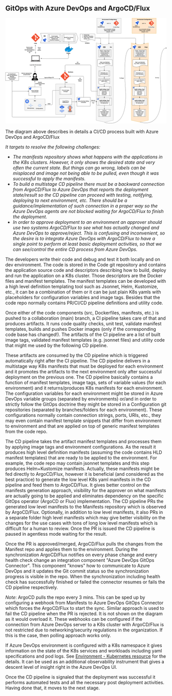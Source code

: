 ## GitOps with Azure DevOps and ArgoCD/Flux

![gitops-detailed-flow.png](images/gitops-detailed-flow.png)

The diagram above describes in details a CI/CD process built with Azure DevOps and ArgoCD/Flux 


<i>
It targets to resolve the following challenges:

- The manifests repository shows what happens with the applications in the K8s clusters. However, it only shows the desired state and very often the current state. But things can go wrong, labels can be misplaced and image not being able to be pulled, even though it was successful to apply the manifests. 
- To build a multistage CD pipeline there must be a backward connection from ArgoCD/Flux to Azure DevOps that reports the deployment state/result so the CD pipeline can proceed with testing, notifying, deploying to next environment, etc. There should be a guidance/implementation of such connection in a proper way so the Azure DevOps agents are not blocked waiting for ArgoCD/Flux to finish the deployment.
- In order to approve deployment to an environment an approver should use two systems ArgoCD/Flux to see what has actually changed and Azure DevOps to approve/reject. This is confusing and inconvenient, so the desire is to integrate Azure DevOps with ArgoCD/Flux to have a single point to perform at least basic deployment activities, so that we can see/control the entire CD process from Azure DevOps.
</i>

The developers write their code and debug and test it both locally and on dev environment. The code is stored in the Code git repository and contains the application source code and descriptors describing how to build, deploy and run the application on a K8s cluster. Those descriptors are the Docker files and manifest templates. The manifest templates can be developed with a high level definition templating tool such as Jsonnet, Helm, Kustomize, etc., it can be a combination of them or it can be just plain K8s yamls with placeholders for configuration variables and image tags. Besides that the code repo normally contains PR/CI/CD pipeline definitions and utility code.  

Once either of the code components (src, Dockerfiles, manifests, etc.) is pushed to a collaboration (main) branch, a CI pipeline takes care of that and produces artifacts. It runs code quality checks, unit test, validate manifest templates, builds and pushes Docker images (only if the corresponding code base has changed!). The artifacts of the CI pipeline are a list of built image tags, validated manifest templates (e.g. jsonnet files) and utility code that might me used by the following CD pipeline. 

These artifacts are consumed by the CD pipeline which is triggered automatically right after the CI pipeline. The CD pipeline delivers in a multistage way K8s manifests that must be deployed for each environment and it promotes the artifacts to the next environment only after successful deployment on the previous one. The CD pipeline basically contains a function of manifest templates, image tags, sets of variable values (for each environment) and it returns/produces K8s manifests for each environment. The configuration variables for each environment might be stored in Azure DevOps variable groups (separated by environments) or/and in order to strictly follow the GitOps doctrine they might be stored in a Configuration git repositories (separated by branches/folders for each environment). These configurations normally contain connection strings, ports, URIs, etc., they may even contain manifest template snippets that differ from environment to environment and that are applied on top of generic manifest templates from the code repo. 

The CD pipeline takes the artifact manifest templates and processes them by applying image tags and environment configurations. As the result it produces high level definition manifests (assuming the code contains HLD manifest templates) that are ready to be applied to the environment. For example, the code repo may contain jsonnet templates and this step produces Helm+Kustomize manifests. Actually, these manifests might be fed directly to ArgoCD/Flux, however it is beneficial (and considered as the best practice) to generate the low level K8s yaml manifests in the CD pipeline and feed them to ArgoCD/Flux. It gives better control on the manifests generation approach, visibility for the approver on what manifests are actually going to be applied and eliminates dependency on the specific GitOps operator (ArgoCD or Flux) implementation. The CD pipeline PRs the generated low level manifests to the Manifests repository which is observed by ArgoCD/Flux. Optionally, in addition to low level manifests, it also PRs in a separate folder high level manifests which may give better visibility on the changes for the use cases with tons of long low level manifests which is difficult for a human to review. Once the PR is issued the CD pipeline is paused in agentless mode waiting for the result.

Once the PR is approved/merged, ArgoCD/Flux pulls the changes from the Manifest repo and applies them to the environment. During the synchronization ArgoCD/Flux notifies on every phase change and every health check change an integration component "Azure DevOps GitOps Connector". This component "knows" how to communicate to Azure DevOps and it updates the Git commit status so the synchronization progress is visible in the repo. When the synchronization including health check has successfully finished or failed the connector resumes or fails the CD pipeline respectively. 

*Note*: ArgoCD pulls the repo every 3 mins. This can be sped up by configuring a webhook from Manifests to Azure DevOps GitOps Connector which forces the ArgoCD/Flux to start the sync. Similar approach is used to fail the CD pipeline when the PR is rejected.
It is not shown on the diagram as it would overload it. These webhooks can be configured if the connection from Azure DevOps server to a K8s cluster with ArgoCD/Flux is not restricted due to networking/security regulations in the organization. If this is the case, then polling approach works only.

If Azure DevOps environment is configured with a K8s namespace it gives information on the state of the K8s services and workloads including yaml specifications and pod logs. See [Environment - Kubernetes resource](https://docs.microsoft.com/azure/devops/pipelines/process/environments-kubernetes?view=azure-devops) for the details. It can be used as an additional observability instrument that gives a descent level of insight right in the Azure DevOps UI.

Once the CD pipeline is signaled that the deployment was successful it performs automated tests and all the necessary post deployment activities. Having done that, it moves to the next stage. 
